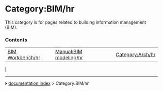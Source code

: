 # Category:BIM/hr
This category is for pages related to building information management (BIM).

### Contents

|     |     |     |
| --- | --- | --- |
| [BIM Workbench/hr](BIM_Workbench/hr.md) | [Manual:BIM modeling/hr](Manual_BIM_modeling/hr.md) | [Category:Arch/hr](Category_Arch/hr.md) |
|



---
⏵ [documentation index](../README.md) > Category:BIM/hr
